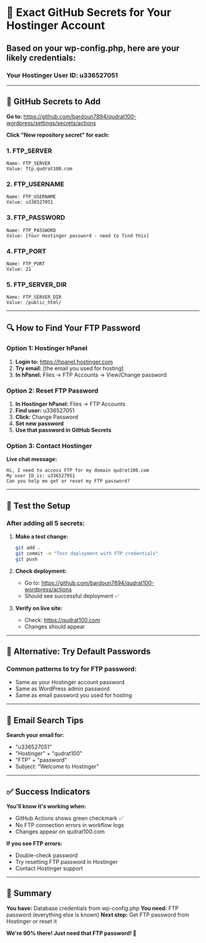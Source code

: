 # 🔐 Exact GitHub Secrets for Your Hostinger Account

## Based on your wp-config.php, here are your likely credentials:

### Your Hostinger User ID: **u336527051**

---

## 🎯 GitHub Secrets to Add

**Go to:** https://github.com/bardoun7894/qudrat100-wordpress/settings/secrets/actions

**Click "New repository secret" for each:**

### 1. FTP_SERVER
```
Name: FTP_SERVER
Value: ftp.qudrat100.com
```

### 2. FTP_USERNAME
```
Name: FTP_USERNAME
Value: u336527051
```

### 3. FTP_PASSWORD
```
Name: FTP_PASSWORD
Value: [Your Hostinger password - need to find this]
```

### 4. FTP_PORT
```
Name: FTP_PORT
Value: 21
```

### 5. FTP_SERVER_DIR
```
Name: FTP_SERVER_DIR
Value: /public_html/
```

---

## 🔍 How to Find Your FTP Password

### Option 1: Hostinger hPanel
1. **Login to:** https://hpanel.hostinger.com
2. **Try email:** [the email you used for hosting]
3. **In hPanel:** Files → FTP Accounts → View/Change password

### Option 2: Reset FTP Password
1. **In Hostinger hPanel:** Files → FTP Accounts
2. **Find user:** u336527051
3. **Click:** Change Password
4. **Set new password**
5. **Use that password in GitHub Secrets**

### Option 3: Contact Hostinger
**Live chat message:**
```
Hi, I need to access FTP for my domain qudrat100.com
My user ID is: u336527051
Can you help me get or reset my FTP password?
```

---

## 🧪 Test the Setup

### After adding all 5 secrets:

1. **Make a test change:**
   ```bash
   git add .
   git commit -m "Test deployment with FTP credentials"
   git push
   ```

2. **Check deployment:**
   - Go to: https://github.com/bardoun7894/qudrat100-wordpress/actions
   - Should see successful deployment ✅

3. **Verify on live site:**
   - Check: https://qudrat100.com
   - Changes should appear

---

## 🔄 Alternative: Try Default Passwords

### Common patterns to try for FTP password:
- Same as your Hostinger account password
- Same as WordPress admin password
- Same as email password you used for hosting

---

## 📧 Email Search Tips

**Search your email for:**
- "u336527051"
- "Hostinger" + "qudrat100"
- "FTP" + "password"
- Subject: "Welcome to Hostinger"

---

## ✅ Success Indicators

**You'll know it's working when:**
- GitHub Actions shows green checkmark ✅
- No FTP connection errors in workflow logs
- Changes appear on qudrat100.com

**If you see FTP errors:**
- Double-check password
- Try resetting FTP password in Hostinger
- Contact Hostinger support

---

## 🎯 Summary

**You have:** Database credentials from wp-config.php
**You need:** FTP password (everything else is known)
**Next step:** Get FTP password from Hostinger or reset it

**We're 90% there! Just need that FTP password! 🚀**